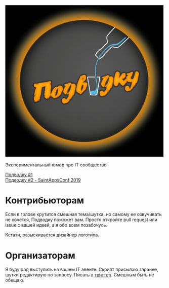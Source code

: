 <img src="img/logo.jpg" width="500">

Экспериментальный юмор про IT сообщество

[Подводку #1](https://youtu.be/EjU4nkz1y4Q)  
[Подводку #2 - SaintAppsConf 2019](https://youtu.be/55u6lcMTml8)

# Контрибьюторам

Если в голове крутится смешная тема/шутка, но самому ее озвучивать не хочется, Подводку поможет вам. 
Просто откройте pull request или issue с вашей идеей, а я обо всем позабочусь.  

Кстати, разыскивается дизайнер логотипа.

# Организаторам

Я буду рад выступить на вашем IT эвенте. 
Скрипт присылаю заранее, шутки редактирую по запросу. Писать в [твиттер](https://twitter.com/M0rtyMerr).
Смешным быть не обещаю.